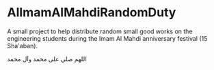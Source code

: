 # AlImamAlMahdiRandomDuty
A small project to help distribute random small good works on the engineering students during the Imam Al Mahdi anniversary festival (15 Sha'aban). 

اللهم صلي على محمد وآل محمد
